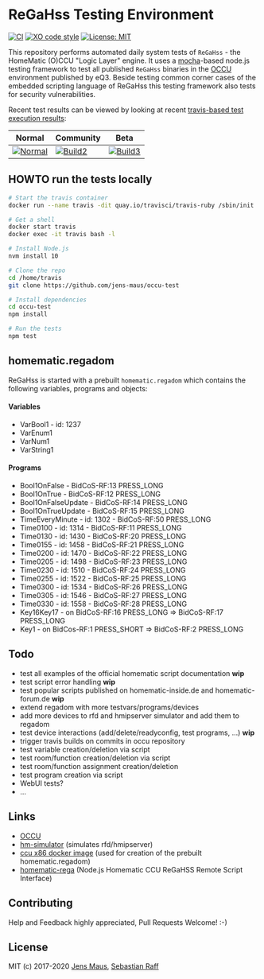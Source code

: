 # ReGaHss Testing Environment
[![CI](https://github.com/jens-maus/occu-test/workflows/CI/badge.svg)](https://github.com/jens-maus/occu-test/actions)
[![XO code style](https://img.shields.io/badge/code_style-XO-5ed9c7.svg)](https://github.com/sindresorhus/xo)
[![License: MIT](https://img.shields.io/badge/License-MIT-blue.svg)](https://opensource.org/licenses/MIT)

This repository performs automated daily system tests of `ReGaHss` - the HomeMatic (O)CCU "Logic Layer" engine. It uses a [mocha](https://github.com/mochajs/mocha)-based node.js testing framework to test all published `ReGaHss` binaries in the [OCCU](https://github.com/eq-3/occu) environment published by eQ3. Beside testing common corner cases of the embedded scripting language of ReGaHss this testing framework also tests for security vulnerabilities.

Recent test results can be viewed by looking at recent [travis-based test execution results](https://travis-ci.org/jens-maus/occu-test):

| Normal            | Community         | Beta              |
|-------------------|-------------------|-------------------|
| [![Normal][1]][4] | [![Build2][2]][4] | [![Build3][3]][4] |

[1]: https://travis-matrix-badges.herokuapp.com/repos/jens-maus/occu-test/branches/master/1
[2]: https://travis-matrix-badges.herokuapp.com/repos/jens-maus/occu-test/branches/master/2
[3]: https://travis-matrix-badges.herokuapp.com/repos/jens-maus/occu-test/branches/master/3
[4]: https://travis-ci.org/jens-maus/occu-test

## HOWTO run the tests locally
```bash
# Start the travis container
docker run --name travis -dit quay.io/travisci/travis-ruby /sbin/init

# Get a shell
docker start travis
docker exec -it travis bash -l

# Install Node.js
nvm install 10

# Clone the repo
cd /home/travis
git clone https://github.com/jens-maus/occu-test

# Install dependencies
cd occu-test
npm install

# Run the tests
npm test
```

## homematic.regadom

ReGaHss is started with a prebuilt `homematic.regadom` which contains the following variables, programs and objects:

#### Variables

* VarBool1 - id: 1237
* VarEnum1
* VarNum1
* VarString1

#### Programs

* Bool1OnFalse - BidCoS-RF:13 PRESS_LONG
* Bool1OnTrue - BidCoS-RF:12 PRESS_LONG
* Bool1OnFalseUpdate - BidCoS-RF:14 PRESS_LONG
* Bool1OnTrueUpdate - BidCoS-RF:15 PRESS_LONG
* TimeEveryMinute - id: 1302 - BidCoS-RF:50 PRESS_LONG
* Time0100 - id: 1314 - BidCoS-RF:11 PRESS_LONG
* Time0130 - id: 1430 - BidCoS-RF:20 PRESS_LONG
* Time0155 - id: 1458 - BidCoS-RF:21 PRESS_LONG
* Time0200 - id: 1470 - BidCoS-RF:22 PRESS_LONG
* Time0205 - id: 1498 - BidCoS-RF:23 PRESS_LONG
* Time0230 - id: 1510 - BidCoS-RF:24 PRESS_LONG
* Time0255 - id: 1522 - BidCoS-RF:25 PRESS_LONG
* Time0300 - id: 1534 - BidCoS-RF:26 PRESS_LONG
* Time0305 - id: 1546 - BidCoS-RF:27 PRESS_LONG
* Time0330 - id: 1558 - BidCoS-RF:28 PRESS_LONG
* Key16Key17 - on BidCoS-RF:16 PRESS_LONG => BidCoS-RF:17 PRESS_LONG
* Key1 - on BidCos-RF:1 PRESS_SHORT => BidCoS-RF:2 PRESS_LONG

## Todo

* test all examples of the official homematic script documentation **wip**
* test script error handling **wip**
* test popular scripts published on homematic-inside.de and homematic-forum.de **wip**
* extend regadom with more testvars/programs/devices
* add more devices to rfd and hmipserver simulator and add them to regadom
* test device interactions (add/delete/readyconfig, test programs, ...) **wip**
* trigger travis builds on commits in occu repository
* test variable creation/deletion via script
* test room/function creation/deletion via script
* test room/function assignment creation/deletion
* test program creation via script
* WebUI tests?
* ...

## Links

* [OCCU](https://github.com/eq-3/occu)
* [hm-simulator](https://github.com/hobbyquaker/hm-simulator) (simulates rfd/hmipserver)
* [ccu x86 docker image](https://hub.docker.com/r/litti/ccu2/) (used for creation of the prebuilt homematic.regadom)
* [homematic-rega](https://github.com/hobbyquaker/homematic-rega) (Node.js Homematic CCU ReGaHSS Remote Script Interface)

## Contributing

Help and Feedback highly appreciated, Pull Requests Welcome! :-)

## License

MIT (c) 2017-2020 [Jens Maus](https://github.com/jens-maus), [Sebastian Raff](https://github.com/hobbyquaker)

